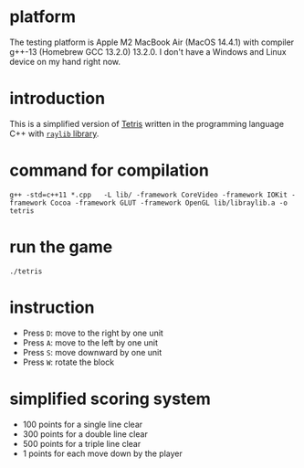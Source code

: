 # platform
The testing platform is Apple M2 MacBook Air (MacOS 14.4.1) with compiler g++-13 (Homebrew GCC 13.2.0) 13.2.0. I don't have a Windows and Linux device on my hand right now.

# introduction
This is a simplified version of [Tetris](https://en.wikipedia.org/wiki/Tetris) written in the programming language C++ with [`raylib` library](https://www.raylib.com/). 

# command for compilation
`g++ -std=c++11 *.cpp   -L lib/ -framework CoreVideo -framework IOKit -framework Cocoa -framework GLUT -framework OpenGL lib/libraylib.a -o tetris`

# run the game
`./tetris`

# instruction
* Press `D`: move to the right by one unit
* Press `A`: move to the left by one unit
* Press `S`: move downward by one unit
* Press `W`: rotate the block

# simplified scoring system
* $100$ points for a single line clear
* $300$ points for a double line clear
* $500$ points for a triple line clear
* $1$ points for each move down by the player